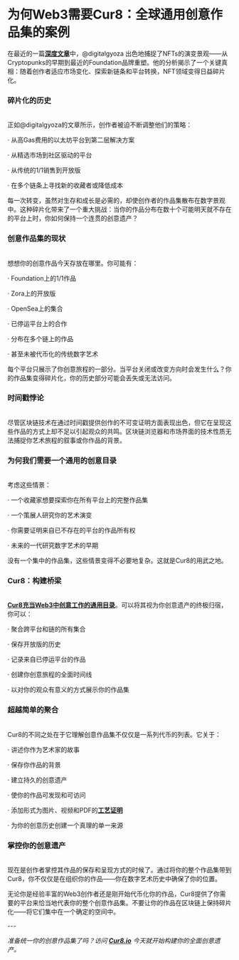 # 为何Web3需要Cur8：全球通用创意作品集的案例

在最近的一篇[**深度文章**](https://digitalgyoza.substack.com/p/the-nft-landscape-has-changed-pt1)中，@digitalgyoza 出色地捕捉了NFTs的演变景观——从Cryptopunks的早期到最近的Foundation品牌重塑。他的分析揭示了一个关键真相：随着创作者适应市场变化、探索新链条和平台转换，NFT领域变得日益碎片化。

### **碎片化的历史**

\
正如@digitalgyoza的文章所示，创作者被迫不断调整他们的策略：

·      从高Gas费用的以太坊平台到第二层解决方案

·      从精选市场到社区驱动的平台

·      从传统的1/1销售到开放版

·      在多个链条上寻找新的收藏者或降低成本

每一次转变，虽然对生存和成长是必需的，却使创作者的作品集散布在数字景观中。这种碎片化带来了一个重大挑战：当你的作品分布在数十个可能明天就不存在的平台上时，你如何保持一个连贯的创意遗产？

### **创意作品集的现状**

\
想想你的创意作品今天存放在哪里。你可能有：

·      Foundation上的1/1作品

·      Zora上的开放版

·      OpenSea上的集合

·      已停运平台上的合作

·      分布在多个链上的作品

·      甚至未被代币化的传统数字艺术

每个平台只展示了你创意旅程的一部分。当平台关闭或改变方向时会发生什么？你的作品集变得碎片化，你的历史部分可能会丢失或无法访问。

### **时间戳悖论**

\
尽管区块链技术在通过时间戳提供创作的不可变证明方面表现出色，但它在呈现这些作品的方式上却不足以引起观众的共鸣。区块链浏览器和市场界面的技术性质无法捕捉你艺术旅程的叙事或你作品的背景。

### **为何我们需要一个通用的创意目录**

\
考虑这些情景：

·      一个收藏家想要探索你在所有平台上的完整作品集

·      一个策展人研究你的艺术演变

·      你需要证明来自已不存在的平台的作品所有权

·      未来的一代研究数字艺术的早期

没有一个集中的作品集，这些情景变得不必要地复杂。这就是Cur8的用武之地。

### **Cur8：构建桥梁**

\
[**Cur8充当Web3中创意工作的通用目录**](cur8-curating-the-future-of-digital-asset-discovery.md)。可以将其视为你创意遗产的终极归宿，你可以：

·      聚合跨平台和链的所有集合

·      保存开放版的历史

·      记录来自已停运平台的作品

·      创建你创意旅程的全面时间线

·      以对你的观众有意义的方式展示你的作品集

### **超越简单的聚合**

\
Cur8的不同之处在于它理解创意作品集不仅仅是一系列代币的列表。它关于：

·      讲述你作为艺术家的故事

·      保存你作品的背景

·      建立持久的创意遗产

·      使你的作品可发现和可访问

·      添加形式为图片、视频和PDF的[**工艺证明**](proof-of-craft-differentiating-art-in-the-age-of-ai.md)

·      为你的创意历史创建一个真理的单一来源

### **掌控你的创意遗产**

\
现在是创作者掌控其作品的保存和呈现方式的时候了。通过将你的整个作品集带到Cur8，你不仅仅是在组织你的作品——你在数字艺术历史中确保了你的位置。

无论你是经验丰富的Web3创作者还是刚开始代币化你的作品，Cur8提供了你需要的平台来恰当地代表你的整个创意作品集。不要让你的作品在区块链上保持碎片化——将它们集中在一个确定的空间中。

\---

_准备统一你的创意作品集了吗？访问_ [_**Cur8.io**_](http://cur8.io/) _今天就开始构建你的全面创意遗产。_